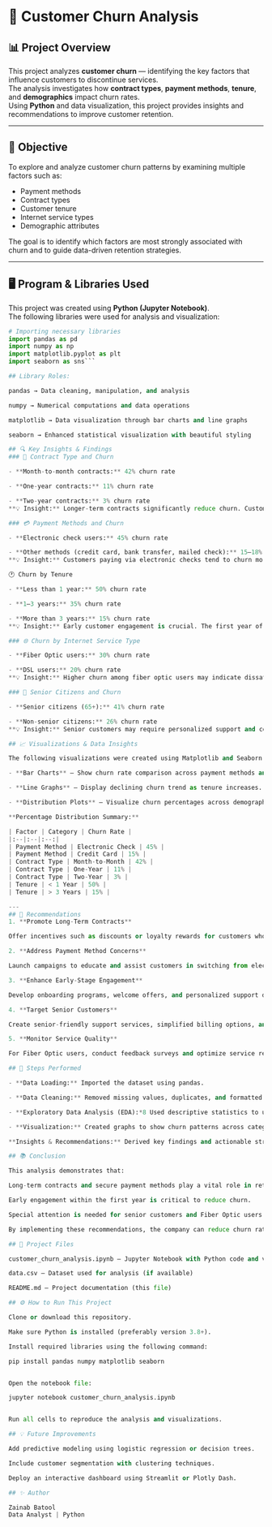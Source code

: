 # 🧾 Customer Churn Analysis

## 📊 Project Overview  
This project analyzes **customer churn** — identifying the key factors that influence customers to discontinue services.  
The analysis investigates how **contract types**, **payment methods**, **tenure**, and **demographics** impact churn rates.  
Using **Python** and data visualization, this project provides insights and recommendations to improve customer retention.

---

## 🎯 Objective  
To explore and analyze customer churn patterns by examining multiple factors such as:
- Payment methods  
- Contract types  
- Customer tenure  
- Internet service types  
- Demographic attributes  

The goal is to identify which factors are most strongly associated with churn and to guide data-driven retention strategies.

---

## 🖥️ Program & Libraries Used  

This project was created using **Python (Jupyter Notebook)**.  
The following libraries were used for analysis and visualization:

```python
# Importing necessary libraries
import pandas as pd
import numpy as np
import matplotlib.pyplot as plt
import seaborn as sns```

## Library Roles:

pandas → Data cleaning, manipulation, and analysis

numpy → Numerical computations and data operations

matplotlib → Data visualization through bar charts and line graphs

seaborn → Enhanced statistical visualization with beautiful styling

## 🔍 Key Insights & Findings
### 📅 Contract Type and Churn

- **Month-to-month contracts:** 42% churn rate

- **One-year contracts:** 11% churn rate

- **Two-year contracts:** 3% churn rate
**💡 Insight:** Longer-term contracts significantly reduce churn. Customers with extended commitments are more loyal and less likely to leave.

### 💳 Payment Methods and Churn

- **Electronic check users:** 45% churn rate

- **Other methods (credit card, bank transfer, mailed check):** 15–18% churn rate
**💡 Insight:** Customers paying via electronic checks tend to churn more, possibly due to trust or convenience issues. Encouraging alternative payment methods may help retain customers.

🕐 Churn by Tenure

- **Less than 1 year:** 50% churn rate

- **1–3 years:** 35% churn rate

- **More than 3 years:** 15% churn rate
**💡 Insight:** Early customer engagement is crucial. The first year of a customer’s journey determines long-term retention.

### 🌐 Churn by Internet Service Type

- **Fiber Optic users:** 30% churn rate

- **DSL users:** 20% churn rate
**💡 Insight:** Higher churn among fiber optic users may indicate dissatisfaction with service quality or pricing. Continuous service improvement can mitigate this.

### 👴 Senior Citizens and Churn

- **Senior citizens (65+):** 41% churn rate

- **Non-senior citizens:** 26% churn rate
**💡 Insight:** Senior customers may require personalized support and communication to stay engaged.

## 📈 Visualizations & Data Insights

The following visualizations were created using Matplotlib and Seaborn:

- **Bar Charts** — Show churn rate comparison across payment methods and contract types.

- **Line Graphs** — Display declining churn trend as tenure increases.

- **Distribution Plots** — Visualize churn percentages across demographics and internet service types.

**Percentage Distribution Summary:**

| Factor | Category | Churn Rate |
|:--|:--|:--:|
| Payment Method | Electronic Check | 45% |
| Payment Method | Credit Card | 15% |
| Contract Type | Month-to-Month | 42% |
| Contract Type | One-Year | 11% |
| Contract Type | Two-Year | 3% |
| Tenure | < 1 Year | 50% |
| Tenure | > 3 Years | 15% |

---
## 🧠 Recommendations
1. **Promote Long-Term Contracts**

Offer incentives such as discounts or loyalty rewards for customers who commit to yearly or bi-annual plans.

2. **Address Payment Method Concerns**

Launch campaigns to educate and assist customers in switching from electronic checks to secure payment methods like credit cards or bank transfers.

3. **Enhance Early-Stage Engagement**

Develop onboarding programs, welcome offers, and personalized support during the first year to build trust and satisfaction.

4. **Target Senior Customers**

Create senior-friendly support services, simplified billing options, and exclusive retention offers for the 65+ demographic.

5. **Monitor Service Quality**

For Fiber Optic users, conduct feedback surveys and optimize service reliability to lower churn rates.

## 🧮 Steps Performed

- **Data Loading:** Imported the dataset using pandas.

- **Data Cleaning:** Removed missing values, duplicates, and formatted data types.

- **Exploratory Data Analysis (EDA):*8 Used descriptive statistics to understand customer behavior.

- **Visualization:** Created graphs to show churn patterns across categories.

**Insights & Recommendations:** Derived key findings and actionable strategies.

## 📚 Conclusion

This analysis demonstrates that:

Long-term contracts and secure payment methods play a vital role in retention.

Early engagement within the first year is critical to reduce churn.

Special attention is needed for senior customers and Fiber Optic users.

By implementing these recommendations, the company can reduce churn rates and increase customer lifetime value.

## 📁 Project Files

customer_churn_analysis.ipynb — Jupyter Notebook with Python code and visualizations

data.csv — Dataset used for analysis (if available)

README.md — Project documentation (this file)

## ⚙️ How to Run This Project

Clone or download this repository.

Make sure Python is installed (preferably version 3.8+).

Install required libraries using the following command:

pip install pandas numpy matplotlib seaborn


Open the notebook file:

jupyter notebook customer_churn_analysis.ipynb


Run all cells to reproduce the analysis and visualizations.

## 💡 Future Improvements

Add predictive modeling using logistic regression or decision trees.

Include customer segmentation with clustering techniques.

Deploy an interactive dashboard using Streamlit or Plotly Dash.

## ✨ Author

Zainab Batool
Data Analyst | Python



